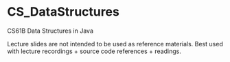 # CS_DataStructures
CS61B Data Structures in Java

Lecture slides are not intended to be used as reference materials. 
Best used with lecture recordings + source code references + readings.